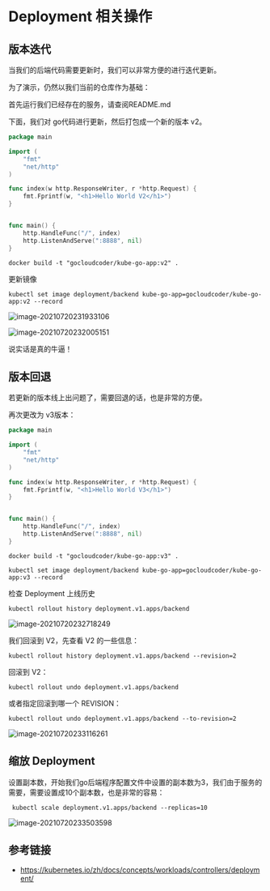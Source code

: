 # Deployment 相关操作

## 版本迭代

当我们的后端代码需要更新时，我们可以非常方便的进行迭代更新。

为了演示，仍然以我们当前的仓库作为基础：

首先运行我们已经存在的服务，请查阅README.md

下面，我们对 go代码进行更新，然后打包成一个新的版本 v2。

```go
package main

import (
    "fmt"
    "net/http"
)

func index(w http.ResponseWriter, r *http.Request) {
    fmt.Fprintf(w, "<h1>Hello World V2</h1>")
}


func main() {
    http.HandleFunc("/", index)
    http.ListenAndServe(":8888", nil)
}
```

```shell
docker build -t "gocloudcoder/kube-go-app:v2" .
```

更新镜像

```shell
kubectl set image deployment/backend kube-go-app=gocloudcoder/kube-go-app:v2 --record
```

![image-20210720231933106](https://picture.nj-jay.com/image-20210720231933106.png)

![image-20210720232005151](http://picture.nj-jay.com/image-20210720232005151.png)

说实话是真的牛逼！

## 版本回退

若更新的版本线上出问题了，需要回退的话，也是非常的方便。

再次更改为 v3版本：

```go
package main

import (
    "fmt"
    "net/http"
)

func index(w http.ResponseWriter, r *http.Request) {
    fmt.Fprintf(w, "<h1>Hello World V3</h1>")
}


func main() {
    http.HandleFunc("/", index)
    http.ListenAndServe(":8888", nil)
}
```

```shell
docker build -t "gocloudcoder/kube-go-app:v3" .
```

```shell
kubectl set image deployment/backend kube-go-app=gocloudcoder/kube-go-app:v3 --record
```

检查 Deployment 上线历史

```shell
kubectl rollout history deployment.v1.apps/backend
```

![image-20210720232718249](https://picture.nj-jay.com/image-20210720232718249.png)

我们回滚到 V2，先查看 V2 的一些信息：

```shell
kubectl rollout history deployment.v1.apps/backend --revision=2
```

回滚到 V2：

```shell
kubectl rollout undo deployment.v1.apps/backend
```

或者指定回滚到哪一个 REVISION：

```shell
kubectl rollout undo deployment.v1.apps/backend --to-revision=2
```

![image-20210720233116261](http://picture.nj-jay.com/image-20210720233116261.png)

## 缩放 Deployment

设置副本数，开始我们go后端程序配置文件中设置的副本数为3，我们由于服务的需要，需要设置成10个副本数，也是非常的容易：

```shell
 kubectl scale deployment.v1.apps/backend --replicas=10
```

![image-20210720233503598](http://picture.nj-jay.com/image-20210720233503598.png)

## 参考链接

* https://kubernetes.io/zh/docs/concepts/workloads/controllers/deployment/